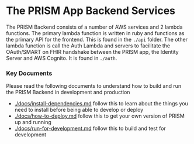 # The PRISM App Backend Services
The PRISM Backend consists of a number of AWS services and 2 lambda functions. The primary lambda function is written in ruby and functions as the primary API for the frontend. This is found in the `./api` folder. The other lambda function is call the Auth Lambda and servers to facilitate the OAuth/SMART on FHIR handshake between the PRISM app, the Identity Server and AWS Cognito. It is found in `./auth`. 

### Key Documents
Please read the following documents to understand how to build and run the PRISM Backend in development and production
- [./docs/install-dependencies.md](docs/install-dependencies.md) follow this to learn about the things you need to install before being able to develop or deploy
- [./docs/how-to-deploy.md](docs/how-to-deploy.md) follow this to get your own version of PRISM up and running
- [./docs/run-for-development.md](docs/run-for-development.md) follow this to build and test for development
